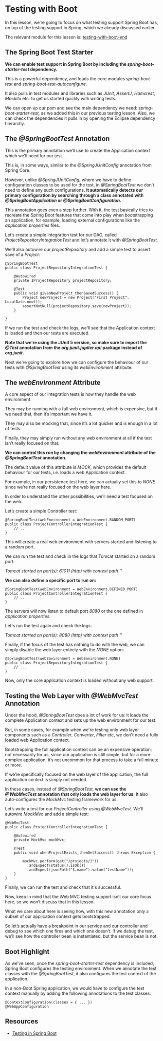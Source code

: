 # Testing with Boot

In this lesson, we’re going to focus on what testing support Spring Boot has, on top of the testing support in Spring, which we already discussed earlier.

The relevant module for this lesson is: [testing-with-boot-end](https://github.com/nbicocchi/spring-boot-course/tree/module7/testing-with-boot-end)

## The Spring Boot Test Starter

**We can enable test support in Spring Boot by including the _spring-boot-starter-test_ dependency.**

This is a powerful dependency, and loads the core modules _spring-boot-test_ and _spring-boot-test-autoconfigure._

It also pulls in test modules and libraries such as _JUnit_, _AssertJ_, _Hamcrest_, _Mockito_ etc. to get us started quickly with writing tests.

We can open up our pom and see the main dependency we need: _spring-boot-starter-test,_ as we added this in our previous testing lesson. Also, we can check the dependencies it pulls in by opening the Eclipse dependency hierarchy.

## The _@SpringBootTest_ Annotation

This is the primary annotation we’ll use to create the Application context which we’ll need for our test.

This is, in some ways, similar to the _@SpringJUnitConfig_ annotation from Spring Core.

However, unlike _@SpringJUnitConfig_, where we have to define configuration classes to be used for the test, in _@SpringBootTest_ we don’t need to define any such configurations. **It automatically detects our primary configuration by searching through a class annotated with _@SpringBootApplication_ or _@SpringBootConfiguration._**

This annotation goes even a step further. With it, the test basically tries to recreate the Spring Boot features that come into play when bootstrapping an application, for example, loading external configurations like the _application.properties_ files.

Let’s create a simple integration test for our DAO, called _ProjectRepositoryIntegrationTest_ and let’s annotate it with _@SpringBootTest._

We'll also autowire our _projectRepository_ and add a simple test to assert save of a _Project_:

```
@SpringBootTest
public class ProjectRepositoryIntegrationTest {

    @Autowired
    private IProjectRepository projectRepository;

    @Test
    public void givenNewProject_thenSavedSuccess() {
        Project newProject = new Project("First Project", LocalDate.now());
        assertNotNull(projectRepository.save(newProject));
    }

}
```

If we run the test and check the logs, we'll see that the Application context is loaded and then our tests are executed.

**Note that we're using the JUnit 5 version, so make sure to import the _@Test_ annotation from the _org.junit.jupiter.api_ package instead of _org.junit_.**

Next we're going to explore how we can configure the behaviour of our tests with _@SpringBootTest_ using its _webEnvironment_ attribute.

## The _webEnvironment_ Attribute

A core aspect of our integration tests is how they handle the web environment.

They may be running with a full web environment, which is expensive, but if we need that, then it’s important we have it.

They may also be mocking that, since it’s a lot quicker and is enough in a lot of tests.

Finally, they may simply run without any web environment at all if the test isn’t really focused on that.

**We can control this run by changing the _webEnvironment_ attribute of the _@SpringBootTest_ annotation.**

The default value of this attribute is _MOCK_, which provides the default behaviour for our tests, i.e. loads a web Application context.

For example, in our persistence test here, we can actually set this to _NONE_ since we’re not really focused on the web layer here.

In order to understand the other possibilities, we’ll need a test focused on the web.

Let’s create a simple Controller test:

```
@SpringBootTest(webEnvironment = WebEnvironment.RANDOM_PORT)
public class ProjectControllerIntegrationTest {
    // ..
}
```

This will create a real web environment with servers started and listening to a random port.

We can run the test and check in the logs that Tomcat started on a random port:

_Tomcat started on port(s): 61011 (http) with context path ''_

**We can also define a specific port to run on:**

```
@SpringBootTest(webEnvironment = WebEnvironment.DEFINED_PORT)
public class ProjectControllerIntegrationTest {
    // ..
}
```

The servers will now listen to default port _8080_ or the one defined in _application.properties._

Let's run the test again and check the logs:

_Tomcat started on port(s): 8080 (http) with context path ''_

Finally, if the focus of the test has nothing to do with the web, we can simply disable the web layer entirely with the _NONE_ option:

```
@SpringBootTest(webEnvironment = WebEnvironment.NONE)
public class ProjectRepositoryIntegrationTest {
    // ...
}
```

Now, only the core application context is loaded without any web support.

## Testing the Web Layer with _@WebMvcTest_ Annotation

Under the hood, _@SpringBootTest_ does a lot of work for us: it loads the complete Application context and sets up the web environment for our test.

But, in some cases, for example when we're testing only web layer components such as a _Controller_, _Converter_, _Filter_ etc, we don't need a fully loaded web Application context.

Bootstrapping the full application context can be an expensive operation; not necessarily for us, since our application is still simple, but for a more complex application, it’s not uncommon for that process to take a full minute or more.

If we’re specifically focused on the web layer of the application, the full application context is simply not needed.

In these cases, instead of _@SpringBootTest,_ **we can use the _@WebMvcTest_ annotation that only loads the web layer for us**. It also auto-configures the _MockMvc_ testing framework for us.

Let’s write a test for our _ProjectController_ using _@WebMvcTest._ We'll autowire _MockMvc_ and add a simple test:

```
@WebMvcTest
public class ProjectControllerIntegrationTest {

    @Autowired
    private MockMvc mockMvc;

    @Test
    public void whenProjectExists_thenGetSuccess() throws Exception {

        mockMvc.perform(get("/projects/1"))
          .andExpect(status().isOk())
          .andExpect(jsonPath("$.name").value("testName"));
    }
}
```

Finally, we can run the test and check that it's successful.

Now, keep in mind that the Web MVC testing support isn’t our core focus here, so we won’t discuss that in this lesson.

What we care about here is seeing how, with this new annotation only a subset of our application context gets bootstrapped.

So let’s actually have a breakpoint in our service and our controller and debug to see which one fires and which one doesn’t. If we debug the test, we'll see how the controller bean is instantiated, but the service bean is not.

## Boot Highlight

As we've seen, once the _spring-boot-starter-test_ dependency is included, Spring Boot configures the testing environment. When we annotate the test classes with the _@SpringBootTest_, it also configures the test context of the application.

In a non-Boot Spring application, we would have to configure the test context manually by adding the following annotations to the test classes:

```
@ContextConfiguration(classes = { ... })
@WebAppConfiguration
```

## Resources
- [Testing in Spring Boot](https://www.baeldung.com/spring-boot-testing)

